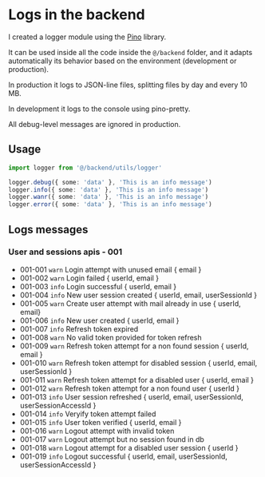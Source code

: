 # Logs in the backend

I created a logger module using the [Pino](https://github.com/pinojs/pino) library.

It can be used inside all the code inside the `@/backend` folder, and it adapts automatically its behavior based on the environment (development or production).

In production it logs to JSON-line files, splitting files by day and every 10 MB.

In development it logs to the console using pino-pretty.

All debug-level messages are ignored in production.

## Usage

```typescript
import logger from '@/backend/utils/logger'

logger.debug({ some: 'data' }, 'This is an info message')
logger.info({ some: 'data' }, 'This is an info message')
logger.wanr({ some: 'data' }, 'This is an info message')
logger.error({ some: 'data' }, 'This is an info message')
```

## Logs messages

### User and sessions apis - 001

- 001-001 `warn` Login attempt with unused email { email }
- 001-002 `warn` Login failed { userId, email }
- 001-003 `info` Login successful  { userId, email }
- 001-004 `info` New user session created { userId, email, userSessionId }
- 001-005 `warn` Create user attempt with mail already in use { userId, email}
- 001-006 `info` New user created { userId, email }
- 001-007 `info` Refresh token expired
- 001-008 `warn` No valid token provided for token refresh
- 001-009 `warn` Refresh token attempt for a non found session { userId, email }
- 001-010 `warn` Refresh token attempt for disabled session { userId, email, userSessionId }
- 001-011 `warn` Refresh token attempt for a disabled user { userId, email }
- 001-012 `warn` Refresh token attempt for a non found user { userId }
- 001-013 `info` User session refreshed { userId, email, userSessionId, userSessionAccessId }
- 001-014 `info` Veryify token attempt failed
- 001-015 `info` User token verified { userId, email }
- 001-016 `warn` Logout attempt with invalid token
- 001-017 `warn` Logout attempt but no session found in db
- 001-018 `warn` Logout attempt for a disabled user session { userId }
- 001-019 `info` Logout successful { userId, email, userSessionId, userSessionAccessId }